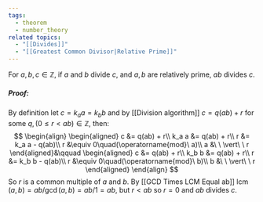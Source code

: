 ```yaml
---
tags:
  - theorem
  - number_theory
related topics:
  - "[[Divides]]"
  - "[[Greatest Common Divisor|Relative Prime]]"
---
```

For $a,b,c\in\mathbb{Z}$, if $a$ and $b$ divide $c$, and $a,b$ are relatively prime, $ab$ divides $c$.
##### Proof:
By definition let $c=k_a a= k_b b$ and by [[Division algorithm]] $c = q(ab) + r$ for some $q,(0\leq r < ab)\in\mathbb{Z}$, then:$$
	\begin{align}
		\begin{aligned}
			c &= q(ab) + r\\
			k_a a &= q(ab) + r\\
			r &= k_a a - q(ab)\\
			r &\equiv 0\quad(\operatorname{mod}\ a)\\
			a &\ \ \vert\ \ r
		\end{aligned}&\qquad
		\begin{aligned}
			c &= q(ab) + r\\
			k_b b &= q(ab) + r\\
			r &= k_b b - q(ab)\\
			r &\equiv 0\quad(\operatorname{mod}\ b)\\
			b &\ \ \vert\ \ r
		\end{aligned}
	\end{align}
	$$So $r$ is a common multiple of $a$ and $b$. By [[GCD Times LCM Equal ab]] $\operatorname{lcm}(a,b)=ab/\gcd(a,b)=ab/1=ab$, but $r<ab$ so $r=0$ and $ab$ divides $c$.